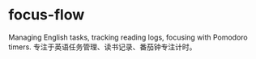 # focus-flow
Managing English tasks, tracking reading logs, focusing with Pomodoro timers. 专注于英语任务管理、读书记录、番茄钟专注计时。
